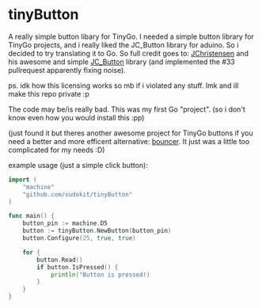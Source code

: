 # tinyButton
A really simple button libary for TinyGo. I needed a simple button library for TinyGo projects, and i really liked the JC_Button library for aduino. So i decided to try translating it to Go.
So full credit goes to: [JChristensen](https://github.com/JChristensen) and his awesome and simple [JC_Button](https://github.com/JChristensen/JC_Button) library (and implemented the #33 pullrequest apparently fixing noise).

ps. idk how this licensing works so mb if i violated any stuff. lmk and ill make this repo private :p

The code may be/is really bad. This was my first Go "project". (so i don't know even how you would install this :pp)

(just found it but theres another awesome project for TinyGo buttons if you need a better and more efficent alternative: [bouncer](https://github.com/eyelight/bouncer). It just was a little too complicated for my needs :D)

example usage (just a simple click button):
```go
import (
    "machine"
    "github.com/sudokit/tinyButton"
)

func main() {
    button_pin := machine.D5
    button := tinyButton.NewButton(button_pin)
    button.Configure(25, true, true)

    for {
        button.Read()
        if button.IsPressed() {
            println("Button is pressed!)
        }
    }
}
```
